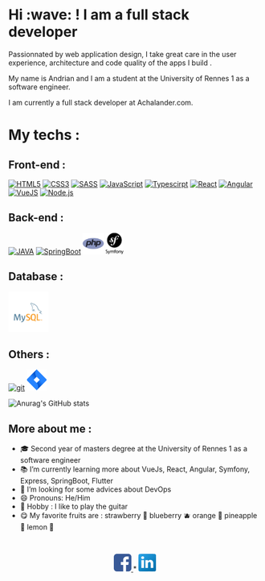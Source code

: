<h1>Hi :wave: ! I am a full stack developer</h1>
<p>Passionnated by web application design, I take great care in the user experience, architecture and code quality of the apps I build .</p>
My name is Andrian and I am a student at the University of Rennes 1 as a software engineer.
<p>I am currently a full stack developer at Achalander.com.</p>

<h1>My techs : </h1>
 
 <h2>Front-end : </h2>

<p>
        <a href="https://developer.mozilla.org/en-US/docs/Web/HTML" title="HTML5" target="_blank"> <img alt="HTML5" height ="42px"  src="https://raw.githubusercontent.com/rahul-jha98/github_readme_icons/main/language_and_tools/square/html/html.svg"></a>
        <a href="https://developer.mozilla.org/en-US/docs/Web/CSS" title="CSS3" target="_blank"> <img alt="CSS3" height ="42px"  src="https://raw.githubusercontent.com/rahul-jha98/github_readme_icons/main/language_and_tools/square/css/css.svg"></a>
        <a href="https://sass-lang.com/" title="SASS" target="_blank"> <img alt="SASS" height ="42px"  src="https://raw.githubusercontent.com/rahul-jha98/github_readme_icons/main/language_and_tools/square/sass/sass.svg"></a>
        <a href="https://developer.mozilla.org/en-US/docs/Web/JavaScript" title="javascript" target="_blank"> <img alt="JavaScript" height ="42px"  src="https://raw.githubusercontent.com/rahul-jha98/github_readme_icons/main/language_and_tools/square/javascript/javascript.svg"></a>
        <a href="https://www.typescriptlang.org/" title="Typescirpt" target="_blank"><img alt="Typescirpt" height ="42px" src="https://raw.githubusercontent.com/rahul-jha98/github_readme_icons/main/language_and_tools/square/typescript/typescript.svg"></a>
        <a href="https://reactjs.org/" title="React" target="_blank"> <img alt="React" height ="42px" src="https://raw.githubusercontent.com/rahul-jha98/github_readme_icons/main/language_and_tools/square/react/react.svg"></a>
        <a href="https://angular.io/" title="Angular" target="_blank"> <img alt="Angular" height ="42px" src="https://raw.githubusercontent.com/rahul-jha98/github_readme_icons/main/language_and_tools/square/angular/angular.svg"></a>
        <a href="https://vuejs.org/" title="VueJS" target="_blank"> <img alt="VueJS" height ="42px" src="https://raw.githubusercontent.com/rahul-jha98/github_readme_icons/main/language_and_tools/square/vue/vue.svg"></a>
        <a href="https://nodejs.org" title="NodeJs" target="_blank"><img alt="Node.js" height ="42px" src="https://raw.githubusercontent.com/rahul-jha98/github_readme_icons/main/language_and_tools/square/node/node.svg"></a>
</p>

 <h2>Back-end : </h2>
 <p>
    <a href="https://www.w3schools.com/java/default.asp" title="java" target="_blank"> <img alt="JAVA" height ="42px"  src="https://raw.githubusercontent.com/rahul-jha98/github_readme_icons/main/language_and_tools/square/java/java.svg"></a>
    <a href="https://spring.io/projects/spring-boot/" title="SpringBoot" target="_blank"> <img alt="SpringBoot" height ="42px"  src="https://raw.githubusercontent.com/rahul-jha98/github_readme_icons/main/language_and_tools/square/spring/spring.svg"></a>
    <a href="https://www.w3schools.com/php/default.asp" title="PHP" target="_blank"> <img alt="PHP" height ="42px"  src="./assets/php.svg"></a>
     <a href="https://symfony.com/" title="Symfony" target="_blank"> <img alt="Symfony" height ="42px"  src="./assets/symfony.png"></a>
 </p>

 <h2>Database : </h2>

<a href="https://sql.sh/" target="_blank"> <img alt="SQL" height ="80px"  src="./assets/mysql.svg"></a>

<h2>Others : </h2>
<p>
        <a href="https://git-scm.com/" title="git" target="_blank"> <img src="https://raw.githubusercontent.com/rahul-jha98/github_readme_icons/main/language_and_tools/square/git-scm/git-scm.svg"  alt="git" height='42px'/></a>
        <a href="https://www.atlassian.com/software/jira?&aceid=&adposition=&adgroup=93058439420&campaign=9124878462&creative=542638212407&device=c&keyword=jira&matchtype=e&network=g&placement=&ds_kids=p51242141084&ds_e=GOOGLE&ds_eid=700000001558501&ds_e1=GOOGLE&gclid=Cj0KCQjwpeaYBhDXARIsAEzItbHSdU-va5N-ltgaB6SfnRzjZwzvYNRLPLF02NVNJESkDdGvk-CfaqsaAjkLEALw_wcB&gclsrc=aw.ds" title="Jira" target="_blank"> <img src="./assets/jira.svg" alt="JIRA" height='42px'/></a>
        
</p>

![Anurag's GitHub stats](https://github-readme-stats.vercel.app/api?username=tandrian&show_icons=true&theme=radical)

<h2>More about me : </h2>

- :mortar_board: Second year of masters degree at the University of Rennes 1 as a software engineer
- :books: I’m currently learning more about VueJs, React, Angular, Symfony, Express, SpringBoot, Flutter
- 🤔 I’m looking for some advices about DevOps
- 😄 Pronouns: He/Him
- :guitar: Hobby : I like to play the guitar
- 😋 My favorite fruits are : strawberry :strawberry: blueberry :blueberries: orange :orange: pineapple :pineapple: lemon :lemon:

<br/>

<p align="center">
    <a href="https://www.facebook.com/kabutorakotarih.rakotoarisoa" title="Tchat on facebook">
        <img class="social__facebook" alt="Facebook" src="./assets/facebook.png" width="35px" />
    </a>
    *
    <a href="https://www.linkedin.com/in/rakotoarisoa-tahiriniaina-andrian-4a01aa211/" title="Discuss on linkedin">
        <img class="social__skype" alt="Skype" src="./assets/linkedin.png" width="35px" />
    </a>
</p>
